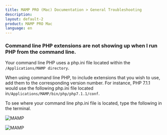 ```yaml
---
title: MAMP PRO (Mac) Documentation > General Troubleshooting
description: 
layout: default-2
product: MAMP PRO Mac
language: en
---
```


### Command line PHP extensions are not showing up when I run PHP from the command line.

Your command line PHP uses a php.ini file located within the `/Applications/MAMP directory`.

When using command line PHP, to include extensions that you wish to use, add them to the corresponding version number. For instance, PHP 7.1.1 would use the following php.ini file located in`/Applications/MAMP/bin/php/php7.1.1/conf`.

To see where your command line php.ini file is located, type the following in the terminal. 

![MAMP](/en/MAMP-PRO-Mac/Troubleshooting/General/General7/phpVersion.jpg)

![MAMP](/en/MAMP-PRO-Mac/Troubleshooting/General/General7/phpVersionResult.jpg)






